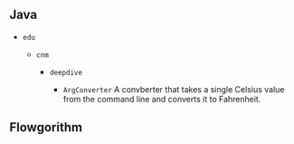 ## Java

* `edu`

     * `cnm`
     
         * `deepdive`
         
             * `ArgConverter`
           A convberter that takes a single Celsius value from the 
           command line and converts it to Fahrenheit.
          
     

## Flowgorithm